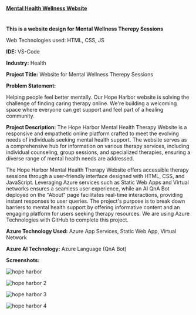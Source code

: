 #
**[Mental Health Wellness Website](https://black-sea-02930bb10.4.azurestaticapps.net/index.html)**


#
**This is a website design for Mental Wellness Therepy Sessions**

Web Technologies used: HTML, CSS, JS


**IDE:**
VS-Code

**Industry:**
Health 

**Project Title:**
Website for Mental Wellness Therepy Sessions

**Problem Statement:**

Helping people feel better mentally. Our Hope Harbor website is solving the challenge of finding caring therapy online. We're building a welcoming space where everyone can get support and feel part of a healing community.

**Project Description:**
The Hope Harbor Mental Health Therapy Website is a responsive and empathetic online platform crafted to meet the evolving needs of individuals seeking mental health support. The website serves as a comprehensive hub for information on various therapy services, including individual counseling, group sessions, and specialized therapies, ensuring a diverse range of mental health needs are addressed.

The Hope Harbor Mental Health Therapy Website offers accessible therapy sessions through a user-friendly interface designed with HTML, CSS, and JavaScript. Leveraging Azure services such as Static Web Apps and Virtual networks ensures a seamless user experience, while an AI QnA Bot deployed on the "About" page facilitates real-time interactions, providing instant responses to user queries. The project's purpose is to break down barriers to mental health support by offering informative content and an engaging platform for users seeking therapy resources. We are using Azure Technologies with GitHub to complete this project.

**Azure Technology Used:**
Azure App Services, Static Web App, Virtual Network

**Azure AI Technology:**
Azure Language (QnA Bot)

**Screenshots:**

![hope harbor ](https://github.com/manya1302/futurereadytalent-hopeharbor/assets/144554584/891144a0-67d0-49b4-864d-2300fb74def2)


![hope harbor 2](https://github.com/manya1302/futurereadytalent-hopeharbor/assets/144554584/2b6b5f01-0626-4867-94be-18a742472e6f)


![hope harbor 3](https://github.com/manya1302/futurereadytalent-hopeharbor/assets/144554584/7249112c-fd9c-4de2-982d-d29849cfc556)


![hope harbor 4](https://github.com/manya1302/futurereadytalent-hopeharbor/assets/144554584/d5a633a6-0bdb-47f4-9b73-fa620e9b1439)






